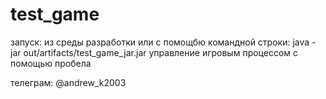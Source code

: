 # test_game
запуск: 
из среды разработки или с помощбю командной строки: java -jar out/artifacts/test_game_jar.jar
управление игровым процессом с помощью пробела

телеграм: @andrew_k2003
